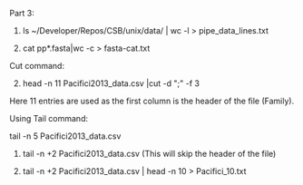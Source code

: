 Part 3:

1. ls ~/Developer/Repos/CSB/unix/data/ | wc -l > pipe_data_lines.txt

2. cat pp*.fasta|wc -c > fasta-cat.txt

Cut command:

2. head -n 11 Pacifici2013_data.csv |cut -d ";" -f 3

Here 11 entries are used as the first column is the header of the file (Family).

Using Tail command:

 tail -n 5 Pacifici2013_data.csv

1. tail -n +2 Pacifici2013_data.csv (This will skip the header of the file)

2. tail -n +2 Pacifici2013_data.csv | head -n 10 > Pacifici_10.txt


